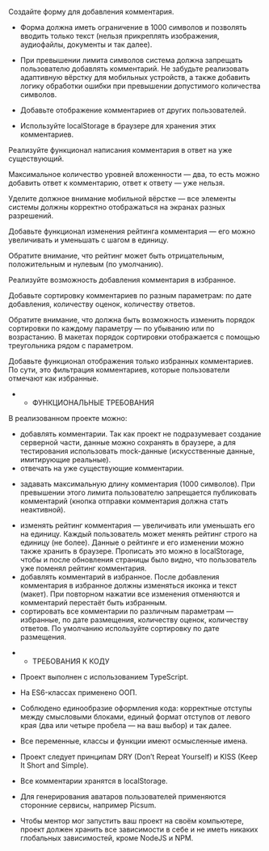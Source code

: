 
Создайте форму для добавления комментария.

+ Форма должна иметь ограничение в 1000 символов и позволять вводить только текст (нельзя прикреплять изображения, аудиофайлы, документы и так далее).
+ При превышении лимита символов система должна запрещать пользователю добавлять комментарий.
Не забудьте реализовать адаптивную вёрстку для мобильных устройств, а также добавить логику обработки ошибки при превышении допустимого количества символов.

+ Добавьте отображение комментариев от других пользователей.
+ Используйте localStorage в браузере для хранения этих комментариев.

Реализуйте функционал написания комментария в ответ на уже существующий.

Максимальное количество уровней вложенности — два, то есть можно добавить ответ к комментарию, ответ к ответу — уже нельзя.

Уделите должное внимание мобильной вёрстке — все элементы системы должны корректно отображаться на экранах разных разрешений.

Добавьте функционал изменения рейтинга комментария — его можно увеличивать и уменьшать с шагом в единицу.

Обратите внимание, что рейтинг может быть отрицательным, положительным и нулевым (по умолчанию).

Реализуйте возможность добавления комментария в избранное.

Добавьте сортировку комментариев по разным параметрам: по дате добавления, количеству оценок, количеству ответов.

Обратите внимание, что должна быть возможность изменить порядок сортировки по каждому параметру — по убыванию или по возрастанию. В макетах порядок сортировки отображается с помощью треугольника рядом с параметром.

Добавьте функционал отображения только избранных комментариев. По сути, это фильтрация комментариев, которые пользователи отмечают как избранные.

+ + ФУНКЦИОНАЛЬНЫЕ ТРЕБОВАНИЯ

В реализованном проекте можно:

 - добавлять комментарии. Так как проект не подразумевает создание серверной части, данные можно сохранять в браузере, а для тестирования использовать mock-данные (искусственные данные, имитирующие реальные).
 - отвечать на уже существующие комментарии.
 + задавать максимальную длину комментария (1000 символов). При превышении этого лимита пользователю запрещается публиковать комментарий (кнопка отправки комментария должна стать неактивной).
 - изменять рейтинг комментария — увеличивать или уменьшать его на единицу. Каждый пользователь может менять рейтинг строго на единицу (не более). Данные о рейтинге и его изменении можно также хранить в браузере. Прописать это можно в localStorage, чтобы и после обновления страницы было видно, что пользователь уже поменял рейтинг комментария.
 - добавлять комментарий в избранное. После добавления комментария в избранное должны изменяться иконка и текст (макет). При повторном нажатии все изменения отменяются и комментарий перестаёт быть избранным.
 - сортировать все комментарии по различным параметрам — избранные, по дате размещения, количеству оценок, количеству ответов. По умолчанию используйте сортировку по дате размещения.

+ + ТРЕБОВАНИЯ К КОДУ

+ Проект выполнен с использованием TypeScript.
+ На ES6-классах применено ООП.
+ Соблюдено единообразие оформления кода: корректные отступы между смысловыми блоками, единый формат отступов от левого края (два или четыре пробела — на ваш выбор) и так далее.
+ Все переменные, классы и функции имеют осмысленные имена.
+ Проект следует принципам DRY (Don’t Repeat Yourself) и KISS (Keep It Short and Simple).
+ Все комментарии хранятся в localStorage.
+ Для генерирования аватаров пользователей применяются сторонние сервисы, например Picsum.
+ Чтобы ментор мог запустить ваш проект на своём компьютере, проект должен хранить все зависимости в себе и не иметь никаких глобальных зависимостей, кроме NodeJS и NPM.

